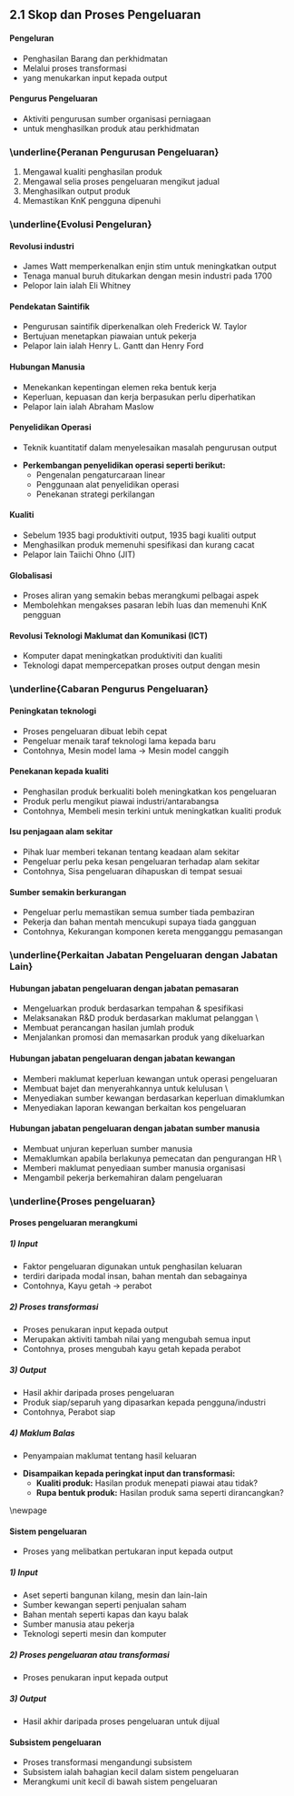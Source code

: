 ## 2.1 Skop dan Proses Pengeluaran

#### Pengeluran
- Penghasilan Barang dan perkhidmatan
- Melalui proses transformasi
- yang menukarkan input kepada output

#### Pengurus Pengeluaran
- Aktiviti pengurusan sumber organisasi perniagaan
- untuk menghasilkan produk atau perkhidmatan

### \underline{Peranan Pengurusan Pengeluaran}
1. Mengawal kualiti penghasilan produk 
2. Mengawal selia proses pengeluaran mengikut jadual
3. Menghasilkan output produk
4. Memastikan KnK pengguna dipenuhi

### \underline{Evolusi Pengeluran}
#### Revolusi industri
- James Watt memperkenalkan enjin stim untuk meningkatkan output
- Tenaga manual buruh ditukarkan dengan mesin industri pada 1700
- Pelopor lain ialah Eli Whitney

#### Pendekatan Saintifik
- Pengurusan saintifik diperkenalkan oleh Frederick W. Taylor
- Bertujuan menetapkan piawaian untuk pekerja
- Pelapor lain ialah Henry L. Gantt dan Henry Ford

#### Hubungan Manusia
- Menekankan kepentingan elemen reka bentuk kerja
- Keperluan, kepuasan dan kerja berpasukan perlu diperhatikan
- Pelapor lain ialah Abraham Maslow

#### Penyelidikan Operasi
- Teknik kuantitatif dalam menyelesaikan masalah pengurusan output
* **Perkembangan penyelidikan operasi seperti berikut:**
  - Pengenalan pengaturcaraan linear
  - Penggunaan alat penyelidikan operasi
  - Penekanan strategi perkilangan

#### Kualiti
- Sebelum 1935 bagi produktiviti output, 1935 bagi kualiti output
- Menghasilkan produk memenuhi spesifikasi dan kurang cacat
- Pelapor lain Taiichi Ohno (JIT)

#### Globalisasi
- Proses aliran yang semakin bebas merangkumi pelbagai aspek
- Membolehkan mengakses pasaran lebih luas dan memenuhi KnK pengguan

#### Revolusi Teknologi Maklumat dan Komunikasi (ICT)
- Komputer dapat meningkatkan produktiviti dan kualiti
- Teknologi dapat mempercepatkan proses output dengan mesin

### \underline{Cabaran Pengurus Pengeluaran}
#### Peningkatan teknologi
- Proses pengeluaran dibuat lebih cepat
- Pengeluar menaik taraf teknologi lama kepada baru
- Contohnya, Mesin model lama -> Mesin model canggih

#### Penekanan kepada kualiti
- Penghasilan produk berkualiti boleh meningkatkan kos pengeluaran
- Produk perlu mengikut piawai industri/antarabangsa
- Contohnya, Membeli mesin terkini untuk meningkatkan kualiti produk

#### Isu penjagaan alam sekitar
- Pihak luar memberi tekanan tentang keadaan alam sekitar
- Pengeluar perlu peka kesan pengeluaran terhadap alam sekitar
- Contohnya, Sisa pengeluaran dihapuskan di tempat sesuai

#### Sumber semakin berkurangan
- Pengeluar perlu memastikan semua sumber tiada pembaziran
- Pekerja dan bahan mentah mencukupi supaya tiada gangguan
- Contohnya, Kekurangan komponen kereta mengganggu pemasangan

### \underline{Perkaitan Jabatan Pengeluaran dengan Jabatan Lain}
#### Hubungan jabatan pengeluaran dengan jabatan pemasaran
- Mengeluarkan produk berdasarkan tempahan & spesifikasi
- Melaksanakan R&D produk berdasarkan maklumat pelanggan
\
- Membuat perancangan hasilan jumlah produk 
- Menjalankan promosi dan memasarkan produk yang dikeluarkan

#### Hubungan jabatan pengeluaran dengan jabatan kewangan
- Memberi maklumat keperluan kewangan untuk operasi pengeluaran
- Membuat bajet dan menyerahkannya untuk kelulusan
\
- Menyediakan sumber kewangan berdasarkan keperluan dimaklumkan
- Menyediakan laporan kewangan berkaitan kos pengeluaran

#### Hubungan jabatan pengeluaran dengan jabatan sumber manusia
- Membuat unjuran keperluan sumber manusia
- Memaklumkan apabila berlakunya pemecatan dan pengurangan HR
\
- Memberi maklumat penyediaan sumber manusia organisasi
- Mengambil pekerja berkemahiran dalam pengeluaran

### \underline{Proses pengeluaran}
#### Proses pengeluaran merangkumi
##### 1) Input
- Faktor pengeluaran digunakan untuk penghasilan keluaran
- terdiri daripada modal insan, bahan mentah dan sebagainya
- Contohnya, Kayu getah -> perabot

##### 2) Proses transformasi
- Proses penukaran input kepada output
- Merupakan aktiviti tambah nilai yang mengubah semua input
- Contohnya, proses mengubah kayu getah kepada perabot

##### 3) Output
- Hasil akhir daripada proses pengeluaran
- Produk siap/separuh yang dipasarkan kepada pengguna/industri
- Contohnya, Perabot siap

##### 4) Maklum Balas
- Penyampaian maklumat tentang hasil keluaran
* **Disampaikan kepada peringkat input dan transformasi:**
  - **Kualiti produk:** Hasilan produk menepati piawai atau tidak?
  - **Rupa bentuk produk:** Hasilan produk sama seperti dirancangkan?

\newpage
#### Sistem pengeluaran
- Proses yang melibatkan pertukaran input kepada output

##### 1) Input
- Aset seperti bangunan kilang, mesin dan lain-lain
- Sumber kewangan seperti penjualan saham
- Bahan mentah seperti kapas dan kayu balak
- Sumber manusia atau pekerja
- Teknologi seperti mesin dan komputer

##### 2) Proses pengeluaran atau transformasi
- Proses penukaran input kepada output

##### 3) Output
- Hasil akhir daripada proses pengeluaran untuk dijual

#### Subsistem pengeluaran
- Proses transformasi mengandungi subsistem
- Subsistem ialah bahagian kecil dalam sistem pengeluaran
- Merangkumi unit kecil di bawah sistem pengeluaran
